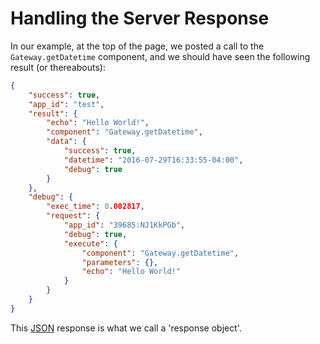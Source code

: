 # Handling the Server Response

In our example, at the top of the page, we posted a call to the `Gateway.getDatetime` component, and we should have seen the following result (or thereabouts):
```json
{
    "success": true,
    "app_id": "test",
    "result": {
        "echo": "Hello World!",
        "component": "Gateway.getDatetime",
        "data": {
            "success": true,
            "datetime": "2016-07-29T16:33:55-04:00",
            "debug": true
        }
    },
    "debug": {
        "exec_time": 0.002817,
        "request": {
            "app_id": "39685:NJ1KkPGb",
            "debug": true,
            "execute": {
                "component": "Gateway.getDatetime",
                "parameters": {},
                "echo": "Hello World!"
            }
        }
    }
}
```

This [JSON](https://www.json.org/) response is what we call a 'response object'.


